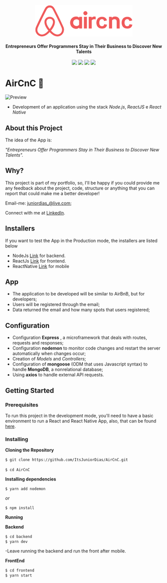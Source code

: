 <div align="center">
  <img src="./frontend/src/assets/logo-color.png" height="100px" alt="Be the hero"/>
</div>

<div align="center">

  #### Entrepreneurs Offer Programmers Stay in Their Business to Discover New Talents


  ![](https://img.shields.io/badge/author-Junior%20Dias-/?color=f05a5b)
  ![](https://img.shields.io/badge/Back--End-NodeJS-/?color=f05a5b)
  ![](https://img.shields.io/badge/Front--End-ReactJS-/?color=f05a5b)
  ![](https://img.shields.io/badge/Mobile-React%20Native-/?color=f05a5b)
</div> 

# AirCnC 🏢
![Preview](https://user-images.githubusercontent.com/50254416/66184019-27718000-e651-11e9-8576-550ead39abf2.jpg)
 - Development of an application using the stack *Node.js*, *ReactJS* e *React Native*
 
 
 ## About this Project

The idea of the App is:

_"Entrepreneurs Offer Programmers Stay in Their Business to Discover New Talents"._
 
## Why?
This project is part of my portfolio, so, I'll be happy if you could provide me any feedback about the project, code, structure or anything that you can report that could make me a better developer!

Email-me: juniordias_@live.com;

Connect with me at [LinkedIn](https://www.linkedin.com/in/alexandre-junior-236894190/).

## Installers
If you want to test the App in the Production mode, the installers are listed below
- NodeJs [Link](https://nodejs.org/en/download/) for backend.
- ReactJs [Link](https://reactjs.org/docs/getting-started.html) for frontend.
- ReactNative [Link](https://facebook.github.io/react-native/docs/getting-started) for mobile

## App
 - The application to be developed will be similar to AirBnB, but for developers;
 - Users will be registered through the email;
 - Data returned the email and how many spots that users registered;
 
## Configuration
  - Configuration **Express** , a microframework that deals with routes, requests and responses;
- Configuration **nodemon** to monitor code changes and restart the server automatically when changes occur;
- Creation of *Models* and *Controllers*;
- Configuration of **mongoose** (ODM that uses Javascript syntax) to handle **MongoDB**, a nonrelational database;
- Using **axios** to handle external API requests.

## Getting Started

### Prerequisites

To run this project in the development mode, you'll need to have a basic environment to run a React and React Native App, also,  that can be found [here](https://facebook.github.io/react-native/docs/getting-started).

### Installing

**Cloning the Repository**

```
$ git clone https://github.com/ItsJuniorDias/AirCnC.git

$ cd AirCnC
```

**Installing dependencies**

```
$ yarn add nodemon
```

_or_

```
$ npm install
```
**Running**

**Backend**

```
$ cd backend
$ yarn dev
```
-Leave running the backend and run the front after mobile.

**FrontEnd**

```
$ cd frontend
$ yarn start
```
